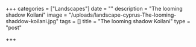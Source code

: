 +++
categories = ["Landscapes"]
date = ""
description = "The looming shadow Koilani"
image = "/uploads/landscape-cyprus-The-looming-shaddow-koilani.jpg"
tags = []
title = "The looming shadow Koilani"
type = "post"

+++
